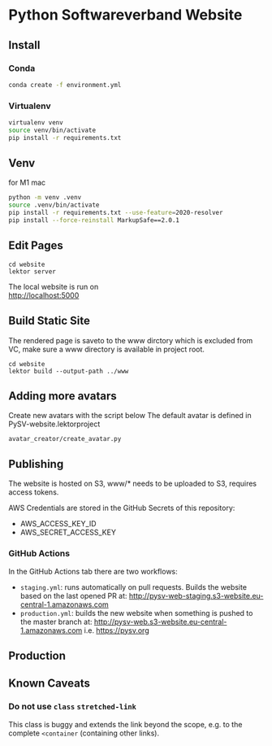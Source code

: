 Python Softwareverband Website
================================

## Install

### Conda

```bash
conda create -f environment.yml
```

### Virtualenv

 ```bash
virtualenv venv
source venv/bin/activate
pip install -r requirements.txt
```

## Venv

for M1 mac

```bash
python -m venv .venv
source .venv/bin/activate
pip install -r requirements.txt --use-feature=2020-resolver
pip install --force-reinstall MarkupSafe==2.0.1
   ```


## Edit Pages

    cd website
    lektor server

The local website is run on    
[http://localhost:5000](http://localhost:5000)

## Build Static Site

The rendered page is saveto to the www dirctory which is excluded from VC, make sure a www directory is available in project root.

    cd website
    lektor build --output-path ../www


## Adding more avatars
Create new avatars with the script below
The default avatar is defined in PySV-website.lektorproject

    
    avatar_creator/create_avatar.py
    


## Publishing
The website is hosted on S3, www/* needs to be uploaded to S3, requires access tokens. 

AWS Credentials are stored in the GitHub Secrets of this repository:
* AWS_ACCESS_KEY_ID  
* AWS_SECRET_ACCESS_KEY

### GitHub Actions

In the GitHub Actions tab there are two workflows:

- `staging.yml`: runs automatically on pull requests. Builds the website based on the last opened PR at: http://pysv-web-staging.s3-website.eu-central-1.amazonaws.com
- `production.yml`: builds the new website when something is pushed to the master branch at: http://pysv-web.s3-website.eu-central-1.amazonaws.com i.e. https://pysv.org



## Production



## Known Caveats

### Do not use `class` `stretched-link`
This class is buggy and extends the link beyond the scope, e.g. to the complete `<container` (containing other links).
